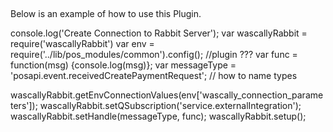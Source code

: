 ##
Below is an example of how to use this Plugin.


console.log('Create Connection to Rabbit Server');
var wascallyRabbit = require('wascallyRabbit')
var env = require('../lib/pos_modules/common').config(); //plugin ???
var func = function(msg) {console.log(msg)};
var messageType = 'posapi.event.receivedCreatePaymentRequest';  // how to name types 

wascallyRabbit.getEnvConnectionValues(env['wascally_connection_parameters']);
wascallyRabbit.setQSubscription('service.externalIntegration');
wascallyRabbit.setHandle(messageType, func);
wascallyRabbit.setup();
